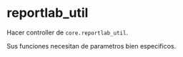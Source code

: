 # reportlab_util

Hacer controller de `core.reportlab_util`.

Sus funciones necesitan de parametros bien especificos.